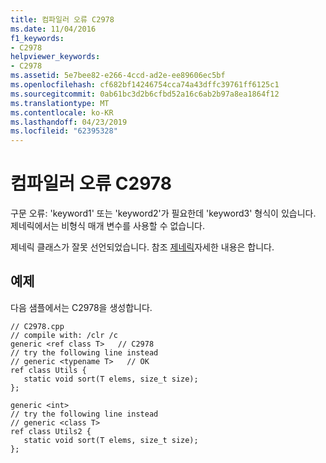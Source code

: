 ```yaml
---
title: 컴파일러 오류 C2978
ms.date: 11/04/2016
f1_keywords:
- C2978
helpviewer_keywords:
- C2978
ms.assetid: 5e7bee82-e266-4ccd-ad2e-ee89606ec5bf
ms.openlocfilehash: cf682bf14246754cca74a43dffc39761ff6125c1
ms.sourcegitcommit: 0ab61bc3d2b6cfbd52a16c6ab2b97a8ea1864f12
ms.translationtype: MT
ms.contentlocale: ko-KR
ms.lasthandoff: 04/23/2019
ms.locfileid: "62395328"
---
```

# <a name="compiler-error-c2978"></a>컴파일러 오류 C2978

구문 오류: 'keyword1' 또는 'keyword2'가 필요한데 'keyword3' 형식이 있습니다. 제네릭에서는 비형식 매개 변수를 사용할 수 없습니다.

제네릭 클래스가 잘못 선언되었습니다. 참조 [제네릭](../../extensions/generics-cpp-component-extensions.md)자세한 내용은 합니다.

## <a name="example"></a>예제

다음 샘플에서는 C2978을 생성합니다.

```
// C2978.cpp
// compile with: /clr /c
generic <ref class T>   // C2978
// try the following line instead
// generic <typename T>   // OK
ref class Utils {
   static void sort(T elems, size_t size);
};

generic <int>
// try the following line instead
// generic <class T>
ref class Utils2 {
   static void sort(T elems, size_t size);
};
```